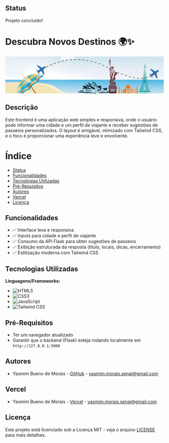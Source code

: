 ## Status  
Projeto concluído!  

# Descubra Novos Destinos 🌍✨  

![imagem de capa](img/capa.webp)  

## Descrição  
Este frontend é uma aplicação web simples e responsiva, onde o usuário pode informar uma cidade e um perfil de viajante e receber sugestões de passeios personalizados. O layout é amigável, otimizado com Tailwind CSS, e o foco é proporcionar uma experiência leve e envolvente.

# Índice  
* [Status](#status)  
* [Funcionalidades](#funcionalidades)  
* [Tecnologias Utilizadas](#tecnologias-utilizadas)
* [Pré-Requisitos](#pré-requisitos)
* [Autores](#autores)  
* [Vercel](#vercel)  
* [Licença](#licença)  

## Funcionalidades  
- ✅ Interface leve e responsiva  
- ✅ Inputs para cidade e perfil de viajante  
- ✅ Consumo da API Flask para obter sugestões de passeios  
- ✅ Exibição estruturada da resposta (título, locais, dicas, encerramento)  
- ✅ Estilização moderna com Tailwind CSS  

## Tecnologias Utilizadas  
**Linguagens/Frameworks:**  
- ![HTML5](https://img.shields.io/badge/HTML5-E34F26?style=for-the-badge&logo=html5&logoColor=white)  
- ![CSS3](https://img.shields.io/badge/CSS3-1572B6?style=for-the-badge&logo=css3&logoColor=white)  
- ![JavaScript](https://img.shields.io/badge/JavaScript-323330?style=for-the-badge&logo=javascript&logoColor=F7DF1E)  
- ![Tailwind CSS](https://img.shields.io/badge/Tailwind_CSS-38B2AC?style=for-the-badge&logo=tailwind-css&logoColor=white)  

## Pré-Requisitos  
- Ter um navegador atualizado  
- Garantir que o backend (Flask) esteja rodando localmente em `http://127.0.0.1:5000`  

## Autores
- Yasmim Bueno de Morais - [GitHub](https://github.com/YMorais/) - yasmim.morais.senai@gmail.com

## Vercel
- Yasmim Bueno de Morais - [Vercel](https://viagem-front.vercel.app/) - yasmim.morais.senai@gmail.com

## Licença  
Este projeto está licenciado sob a Licença MIT - veja o arquivo [LICENSE](LICENSE) para mais detalhes.